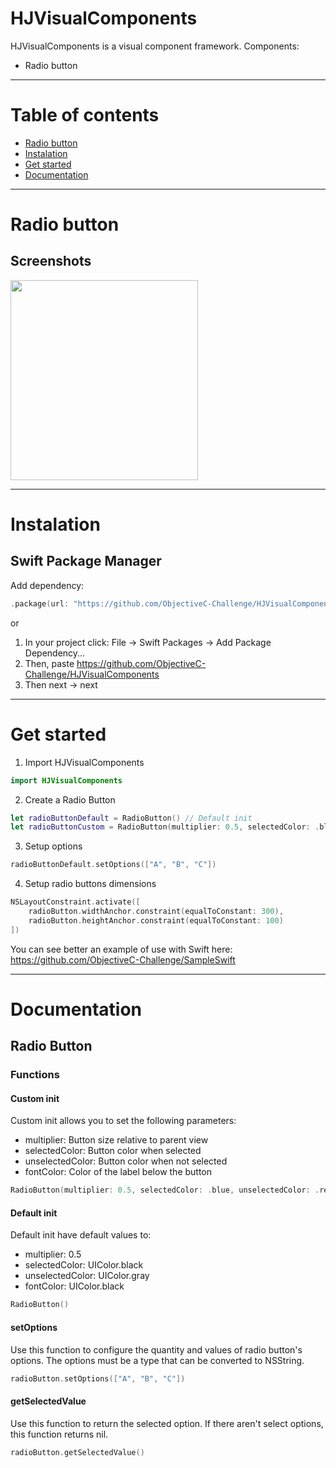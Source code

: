 # HJVisualComponents
HJVisualComponents is a visual component framework. Components:
- Radio button

---

# Table of contents
* [Radio button](#Radio-button)
* [Instalation](#Instalation)
* [Get started](#Get-started)
* [Documentation](#Documentation)

---

# Radio button
## Screenshots

<img src="https://user-images.githubusercontent.com/16090350/127322206-75154ef1-569f-4f36-ac25-1b1c7cadee0e.png" width="300" height="320" />

--- 

# Instalation
## Swift Package Manager
Add dependency:
```swift
.package(url: "https://github.com/ObjectiveC-Challenge/HJVisualComponents.git", from: "1.0.9")
```
or

1. In your project click: File -> Swift Packages -> Add Package Dependency... 
2. Then, paste https://github.com/ObjectiveC-Challenge/HJVisualComponents 
3. Then next -> next

---

# Get started
1. Import HJVisualComponents

```swift
import HJVisualComponents
```

2. Create a Radio Button

```swift
let radioButtonDefault = RadioButton() // Default init
let radioButtonCustom = RadioButton(multiplier: 0.5, selectedColor: .black, unselectedColor: .gray, fontColor: .black) // Custom init
```

3. Setup options

```swift
radioButtonDefault.setOptions(["A", "B", "C"])
```

4. Setup radio buttons dimensions 

```swift
NSLayoutConstraint.activate([
    radioButton.widthAnchor.constraint(equalToConstant: 300),
    radioButton.heightAnchor.constraint(equalToConstant: 100)
])
```

You can see better an example of use with Swift here: https://github.com/ObjectiveC-Challenge/SampleSwift

---

# Documentation
## Radio Button
### Functions
#### Custom init
Custom init allows you to set the following parameters:
- multiplier: Button size relative to parent view
- selectedColor: Button color when selected
- unselectedColor: Button color when not selected
- fontColor: Color of the label below the button

```swift
RadioButton(multiplier: 0.5, selectedColor: .blue, unselectedColor: .red, fontColor: .gray)
```

#### Default init
Default init have default values to:
- multiplier: 0.5
- selectedColor: UIColor.black
- unselectedColor: UIColor.gray
- fontColor: UIColor.black

```swift
RadioButton()
```

#### setOptions
Use this function to configure the quantity and values of radio button's options. The options must be a type that can be converted to NSString.

```swift
radioButton.setOptions(["A", "B", "C"])
```

#### getSelectedValue
Use this function to return the selected option. If there aren't select options, this function returns nil.

```swift
radioButton.getSelectedValue()
```
